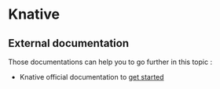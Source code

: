 # Knative

## External documentation

Those documentations can help you to go further in this topic :

* Knative official documentation to [get started](https://www.knative.dev/docs/)

